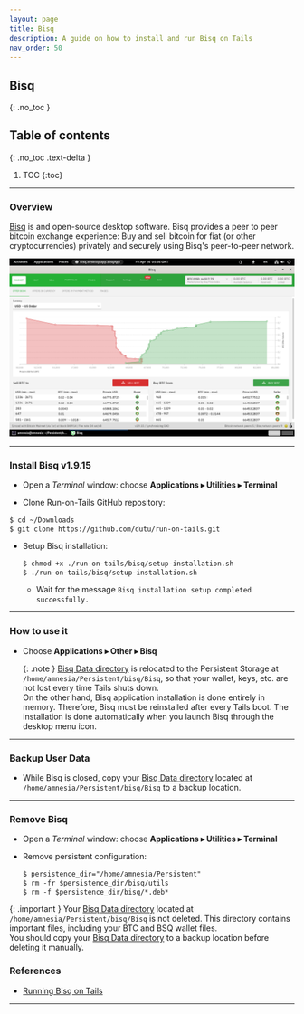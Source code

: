 ```yaml
---
layout: page
title: Bisq
description: A guide on how to install and run Bisq on Tails
nav_order: 50
---
```


## Bisq
{: .no_toc }

## Table of contents
{: .no_toc .text-delta }

1. TOC
{:toc}

---
### Overview

[Bisq] is and open-source desktop software. Bisq provides a peer to peer bitcoin exchange experience: Buy and sell bitcoin for fiat (or other cryptocurrencies) privately and securely using Bisq's peer-to-peer network.

![bisq.png](bisq.png)


---
### Install Bisq v1.9.15

* Open a _Terminal_ window:  choose **Applications ▸ Utilities ▸ Terminal**


* Clone Run-on-Tails GitHub repository:
```shell
$ cd ~/Downloads
$ git clone https://github.com/dutu/run-on-tails.git
```


* Setup Bisq installation:
  ```shell
  $ chmod +x ./run-on-tails/bisq/setup-installation.sh 
  $ ./run-on-tails/bisq/setup-installation.sh 
  ```
  * Wait for the message `Bisq installation setup completed successfully.`


---
### How to use it

* Choose **Applications ▸ Other ▸ Bisq**

  {: .note }
  [Bisq Data directory] is relocated to the Persistent Storage at `/home/amnesia/Persistent/bisq/Bisq`, so that your wallet, keys, etc. are not lost every time Tails shuts down.  
  On the other hand, Bisq application installation is done entirely in memory. Therefore, Bisq must be reinstalled after every Tails boot.
  The installation is done automatically when you launch Bisq through the desktop menu icon.


---
### Backup User Data

* While Bisq is closed, copy your [Bisq Data directory] located at `/home/amnesia/Persistent/bisq/Bisq` to a backup location.


---
### Remove Bisq

* Open a _Terminal_ window:  choose **Applications ▸ Utilities ▸ Terminal**


* Remove persistent configuration:
  ```shell
  $ persistence_dir="/home/amnesia/Persistent"
  $ rm -fr $persistence_dir/bisq/utils
  $ rm -f $persistence_dir/bisq/*.deb*
  ```

{: .important }
Your [Bisq Data directory] located at `/home/amnesia/Persistent/bisq/Bisq` is not deleted.
This directory contains important files, including your BTC and BSQ wallet files.  
You should copy your [Bisq Data directory] to a backup location before deleting it manually. 

### References

* [Running Bisq on Tails]

---
[Bisq]: https://bisq.network/
[Bisq Data directory]: https://bisq.wiki/Data_directory
[Running Bisq on Tails]: https://bisq.wiki/Running_Bisq_on_Tails
